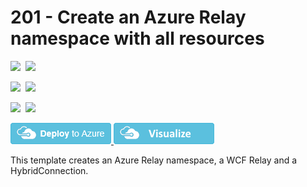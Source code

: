 # 201 - Create an Azure Relay namespace with all resources

<IMG SRC="https://azbotstorage.blob.core.windows.net/badges/201-azure-relay-create-all-resources/PublicLastTestDate.svg" />&nbsp;
<IMG SRC="https://azbotstorage.blob.core.windows.net/badges/201-azure-relay-create-all-resources/PublicDeployment.svg" />&nbsp;

<IMG SRC="https://azbotstorage.blob.core.windows.net/badges/201-azure-relay-create-all-resources/FairfaxLastTestDate.svg" />&nbsp;
<IMG SRC="https://azbotstorage.blob.core.windows.net/badges/201-azure-relay-create-all-resources/FairfaxDeployment.svg" />&nbsp;

<IMG SRC="https://azbotstorage.blob.core.windows.net/badges/201-azure-relay-create-all-resources/BestPracticeResult.svg" />&nbsp;
<IMG SRC="https://azbotstorage.blob.core.windows.net/badges/201-azure-relay-create-all-resources/CredScanResult.svg" />&nbsp;

<a href="https://portal.azure.com/#create/Microsoft.Template/uri/https%3A%2F%2Fraw.githubusercontent.com%2FAzure%2Fazure-quickstart-templates%2Fmaster%2F201-azure-relay-create-all-resources%2Fazuredeploy.json" target="_blank">
    <img src="https://raw.githubusercontent.com/Azure/azure-quickstart-templates/master/1-CONTRIBUTION-GUIDE/images/deploytoazure.png"/>
</a>

<a href="http://armviz.io/#/?load=https%3A%2F%2Fraw.githubusercontent.com%2FAzure%2Fazure-quickstart-templates%2Fmaster%2F201-azure-relay-create-all-resources%2Fazuredeploy.json" target="_blank">
    <img src="https://raw.githubusercontent.com/Azure/azure-quickstart-templates/master/1-CONTRIBUTION-GUIDE/images/visualizebutton.png"/>
</a>

This template creates an Azure Relay namespace, a WCF Relay and a HybridConnection.
